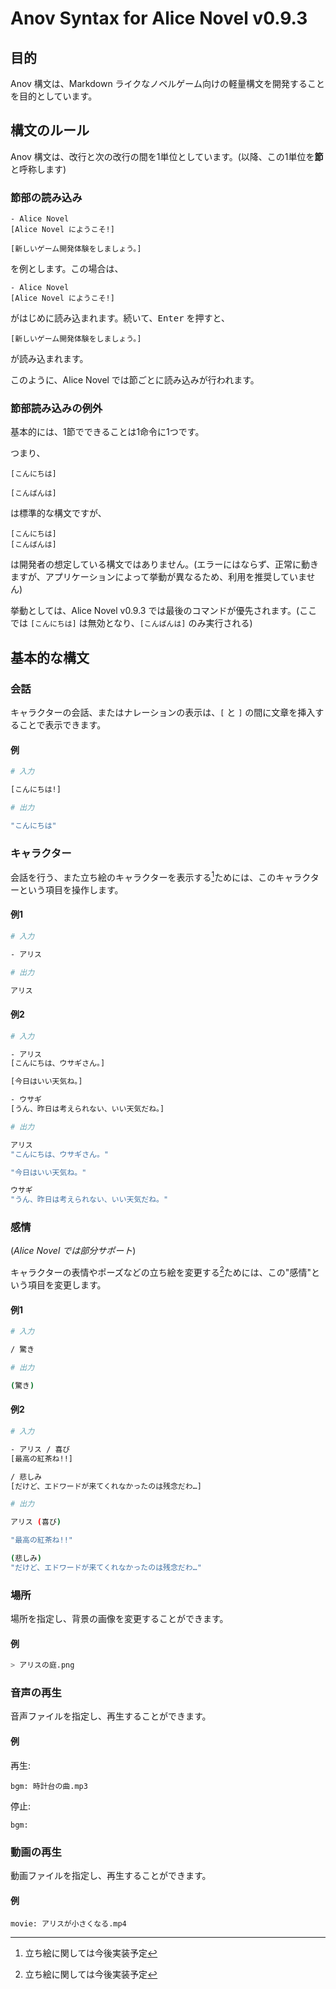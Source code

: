 # Anov Syntax for Alice Novel v0.9.3

## 目的

Anov 構文は、Markdown ライクなノベルゲーム向けの軽量構文を開発することを目的としています。

## 構文のルール

Anov 構文は、改行と次の改行の間を1単位としています。(以降、この1単位を**節**と呼称します)

### 節部の読み込み

```
- Alice Novel
[Alice Novel にようこそ!]

[新しいゲーム開発体験をしましょう。]
```

を例とします。この場合は、

```
- Alice Novel
[Alice Novel にようこそ!]
```

がはじめに読み込まれます。続いて、<kbd>Enter</kbd> を押すと、

```
[新しいゲーム開発体験をしましょう。]
```

が読み込まれます。

このように、Alice Novel では節ごとに読み込みが行われます。

### 節部読み込みの例外

基本的には、1節でできることは1命令に1つです。

つまり、

```
[こんにちは]

[こんばんは]
```

は標準的な構文ですが、

```
[こんにちは]
[こんばんは]
```

は開発者の想定している構文ではありません。(エラーにはならず、正常に動きますが、アプリケーションによって挙動が異なるため、利用を推奨していません)

挙動としては、Alice Novel v0.9.3 では最後のコマンドが優先されます。(ここでは `[こんにちは]` は無効となり、`[こんばんは]` のみ実行される)

## 基本的な構文

### 会話

キャラクターの会話、またはナレーションの表示は、`[` と `]` の間に文章を挿入することで表示できます。

#### 例

```sh
# 入力

[こんにちは!]
```

```sh
# 出力

"こんにちは"
```

### キャラクター

会話を行う、また立ち絵のキャラクターを表示する[^image]ためには、このキャラクターという項目を操作します。

#### 例1

```sh
# 入力

- アリス
```

```sh
# 出力

アリス
```

#### 例2

```sh
# 入力

- アリス
[こんにちは、ウサギさん。]

[今日はいい天気ね。]

- ウサギ
[うん、昨日は考えられない、いい天気だね。]
```

```sh
# 出力

アリス
"こんにちは、ウサギさん。"

"今日はいい天気ね。"

ウサギ
"うん、昨日は考えられない、いい天気だね。"
```

### 感情

(*Alice Novel では部分サポート*)

キャラクターの表情やポーズなどの立ち絵を変更する[^image]ためには、この"感情"という項目を変更します。

#### 例1

```sh
# 入力

/ 驚き
```

```sh
# 出力

(驚き)
```

#### 例2

```sh
# 入力

- アリス / 喜び
[最高の紅茶ね!!]

/ 悲しみ
[だけど、エドワードが来てくれなかったのは残念だわ…]
```

```sh
# 出力

アリス (喜び)

"最高の紅茶ね!!"

(悲しみ)
"だけど、エドワードが来てくれなかったのは残念だわ…"
```

### 場所

場所を指定し、背景の画像を変更することができます。

#### 例

```sh
> アリスの庭.png
```

### 音声の再生

音声ファイルを指定し、再生することができます。

#### 例

再生:

```
bgm: 時計台の曲.mp3
```

停止:

```
bgm: 
```

### 動画の再生

動画ファイルを指定し、再生することができます。

#### 例

```
movie: アリスが小さくなる.mp4
```

[^image]: 立ち絵に関しては今後実装予定
